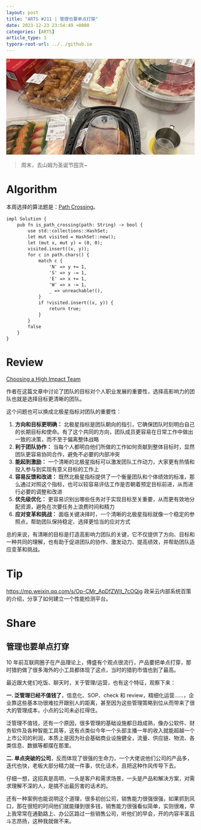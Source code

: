 ```yaml
---
layout: post
title: "ARTS #211 | 管理也要单点打穿"
date: 2023-12-23 23:54:49 +0800
categories: [ARTS]
article_type: 1
typora-root-url: ../../github.io
---
```


![](/assets/img/211-caption.JPG)

>周末，去山姆为圣诞节囤货~

# Algorithm

本周选择的算法题是：[Path Crossing](https://leetcode.com/problems/path-crossing/)。

```rus
impl Solution {
    pub fn is_path_crossing(path: String) -> bool {
        use std::collections::HashSet;
        let mut visited = HashSet::new();
        let (mut x, mut y) = (0, 0);
        visited.insert((x, y));
        for c in path.chars() {
            match c {
                'N' => y += 1,
                'S' => y -= 1,
                'E' => x += 1,
                'W' => x -= 1,
                _ => unreachable!(),
            }
            if !visited.insert((x, y)) {
                return true;
            }
        }
        false
    }
}
```

# Review

[Choosing a High Impact Team](https://squidarth.com/learning/2022/08/29/choosing-team)

作者在这篇文章中讨论了团队的目标对个人职业发展的重要性，选择高影响力的团队也就是选择目标更清晰的团队。

这个问题也可以换成北极星指标对团队的重要性：

1. **方向和目标更明确：** 北极星指标是团队朝向的指引，它确保团队时刻明白自己的长期目标和使命。有了这个共同的方向，团队成员更容易在日常工作中做出一致的决策，而不至于偏离整体战略
2. **利于团队协作：** 当每个人都明白他们所做的工作如何贡献到整体目标时，显然团队更容易协同合作，避免不必要的内部冲突
3. **能起到激励：** 一个清晰的北极星指标可以激发团队工作动力，大家更有热情和投入参与到实现有意义目标的工作上
4. **容易反馈和改进：** 既然北极星指标提供了一个衡量团队和个体绩效的标准，那么通过对照这个指标，也可以较容易评估工作是否朝着预定目标前进，从而进行必要的调整和改进
5. **优先级优化：** 更容易识别出哪些任务对于实现目标至关重要，从而更有效地分配资源，避免在次要任务上浪费时间和精力
6. **应对变革和挑战：** 面临关键决择时，一个清晰的北极星指标就像一个稳定的参照点，帮助团队保持稳定、选择更恰当的应对方式

总的来说，有清晰的目标是打造高影响力团队的关键，它不仅提供了方向、目标和一种共同的理解，也有助于促进团队的协作、激发动力、提高绩效，并帮助团队适应变革和挑战。

# Tip

https://mp.weixin.qq.com/s/Op-CMr_ApDfZWII_7cOQjg 政采云内部系统百策的介绍，分享了如何建立一个性能检测平台。

# Share

## 管理也要单点打穿

10 年前互联网圈子在产品理论上，傅盛有个观点很流行，产品要把单点打穿，那时猎豹做了很多海外的小工具都体现了这点，当时的猎豹市值也到了最高。

最近跟大佬们吃饭、聊天时，关于管理/运营，也有这个特征，观察下来：

**一. 泛管理已经不值钱了**，信息化、SOP、check 和 review，精细化运营……，企业靠这些基本功很难拉开跟别人的距离，甚至因为这些管理策略到位从而带来了很大的管理成本，小点的公司未必扛得住。

泛管理不值钱，还有一个原因，很多管理的基础设施都日趋成熟，像办公软件、财务软件及各种智能工具等，这有点类似今年一个头部主播一年的收入就能超越一个上市公司的利润，本质上是因为社会基础商业设施健全，流量、供应链、物流、各类信息、数据等都摆在那里。

**二. 单点突破的公司**，反而体现了很强的生命力，一个大佬说他们公司的产品多，迭代也快，老板大部分精力就一件事，优化话术，且把这种作风传导下去。

仔细一想，这招真是高明，一头是客户和需求场景，一头是产品和解决方案，对需求理解不深的人，是搞不出最厉害的话术的。

还有一种案例也能说明这个道理，很多初创公司，销售能力很强很强，如果抓到风口，那在很短的时间他们就能赚到很多钱，销售能力很强看似简单，实则很难，早上我常常在通勤路上、办公区路过一些销售公司，听他们的早会，开的内容丰富且斗志昂扬，这种我就做不来。
